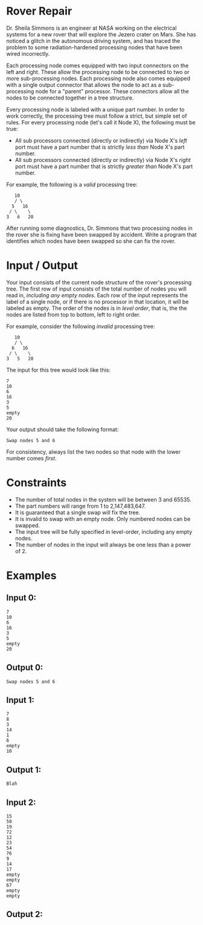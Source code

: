 # Rover Repair

Dr. Sheila Simmons is an engineer at NASA working on the electrical systems for a new rover that will explore the Jezero crater on Mars.
She has noticed a glitch in the autonomous driving system, and has traced the problem to some radiation-hardened processing nodes that have been wired incorrectly.

Each processing node comes equipped with two input connectors on the left and right.
These allow the processing node to be connected to two or more sub-processing nodes.
Each processing node also comes equipped with a single output connector that allows the node to act as a sub-processing node for a "parent" processor.
These connectors allow all the nodes to be connected together in a tree structure.

Every processing node is labeled with a unique part number.
In order to work correctly, the processing tree must follow a strict, but simple set of rules.
For every processing node (let's call it Node X), the following must be true:

* All sub processors connected (directly or indirectly) via Node X's *left* port must have a part number that is strictly *less than* Node X's part number.
* All sub processors connected (directly or indirectly) via Node X's *right* port must have a part number that is strictly *greater than* Node X's part number.

For example, the following is a _valid_ processing tree:
```
   10
   / \
  5   16
 / \    \
3   6   20
```

After running some diagnostics, Dr. Simmons  that two processing nodes in the rover she is fixing have been swapped by accident.
Write a program that identifies which nodes have been swapped so she can fix the rover.

# Input / Output
Your input consists of the current node structure of the rover's processing tree.
The first row of input consists of the total number of nodes you will read in, _including any empty nodes_.
Each row of the input represents the label of a single node, or if there is no processor in that location, it will be labeled as empty.
The order of the nodes is in _level order_, that is, the the nodes are listed from top to bottom, left to right order.

For example, consider the following _invalid_ processing tree:
```
   10
   / \
  6   16
 / \    \
3   5   20
```

The input for this tree would look like this:
```
7
10
6
16
3
5
empty
20
```

Your output should take the following format:
```
Swap nodes 5 and 6
```
For consistency, always list the two nodes so that node with the lower number comes _first_.

# Constraints
* The number of total nodes in the system will be between 3 and 65535.
* The part numbers will range from 1 to 2,147,483,647.
* It is guaranteed that a single swap will fix the tree.
* It is invalid to swap with an empty node. Only numbered nodes can be swapped.
* The input tree will be fully specified in level-order, including any empty nodes.
* The number of nodes in the input will always be one less than a power of 2.

# Examples
## Input 0:

```
7
10
6
16
3
5
empty
20
```

## Output 0:

```
Swap nodes 5 and 6
```

## Input 1:

```
7
8
3
14
1
6
empty
10
```

## Output 1:

```
Blah
```

## Input 2:
```
15
50
19
72
12
23
54
76
9
14
17
empty
empty
67
empty
empty

```

## Output 2:
```
```


